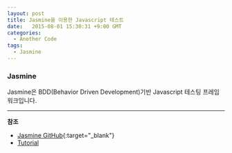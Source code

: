 ```yaml
---
layout: post
title: Jasmine을 이용한 Javascript 테스트
date:   2015-08-01 15:30:31 +9:00 GMT
categories: 
  - Another Code
tags: 
  - Jasmine
---
```


### Jasmine

Jasmine은 BDD(Behavior Driven Development)기반 Javascript 테스팅 프레임워크입니다. 


---
**참조**

* [Jasmine GitHub](https://github.com/jasmine/jasmine){:target="_blank"}
* [Tutorial](http://code.tutsplus.com/tutorials/testing-your-javascript-with-jasmine--net-21229)